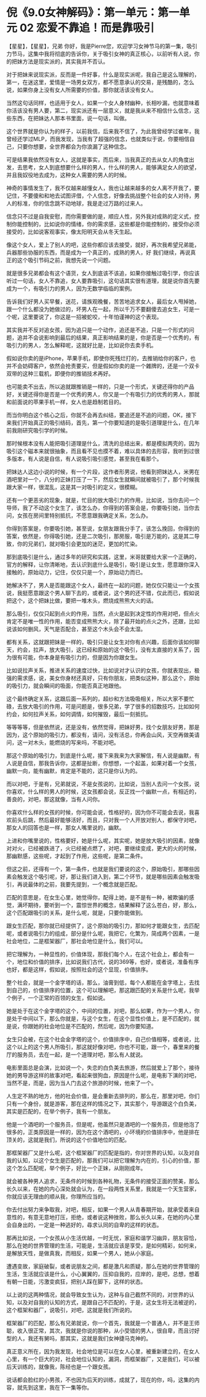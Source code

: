# 倪《9.0女神解码》：第一单元：第一单元 02 恋爱不靠追！而是靠吸引

【星星】，【星星】，兄弟 你好，我是Pierre您，欢迎学习女神节马的第一集，吸引力节马，这集中我将彻底的告诉你，关于吸引女神的真正核心，以前听有人说，你的把妹方法是现实派的，其实我并不否认。

对于把妹来说现实派，反而是一件好事，什么是现实派呢，我自己是这么理解的，第一，在迷这里，爱情是一场男女双方，都不愿意承认的交易，是残酷的，怎么说，如果你身上没有女人所需要的价值，那你就活该没有女人。

当然这句话同样，也适用于女人，如果一个女人身材幽种，长相吵漏，也就意味着你活该没有男人要，第二，现实派还有一层意义，就是我从来不相信什么信念，这些东西，在把妹达人那本书里面，说一句话，叫做。

这个世界就是你认为的样子，以前我信，后来我不信了，为此我曾经学过崔年，我曾经还学过MLP，而我发现，当我有了超强的信念，也就类似于说，你要相信自己，只要你想要，全世界都会为你浪漏了这种信念。

可是结果我依然没有女人，这就是事实，而后来，当我真正的去从女人的角度出发，去思考，女人到底想要什么样的男人，什么样的男人，能够满足女人的欲望，并且我奴役地去成为，这种女人需要的男人的时候。

神奇的事情发生了，我不仅越来越懂女人，我也让越来越多的女人离不开我了，要记住，不要傻和和地去试图评借，个人信念，好像去挑战整个社会的女人对待，男人的标准，你的信念跳不动地球，我是走过万路的过来人。

信念只不过是自我安慰，而你需要做的是，顺应人性，另外我对成熟的定义式，控制你能控制的，比如说你的情绪，你的需求感，这些都是你能控制的，接受你必须接受的，比如说客观事实，像太阳明天会从冬天生起。

像这个女人，爱上了别人的吧，这些你都应该去接受，就好，再次我希望兄弟能，兵器那些协服的东西，而是成为一个真正的，成熟的男人，好 我们继续，再说真正的这个吸引节码之前，我想先说一个问题。

就是很多兄弟都会有这个语货，女人到底该不该追，如果你接触过吸引学，你应该听过一句话，女人不靠追，女人要靠吸引，这句话其实很有道理，就是说你首先要成为一个，有吸引力的男人，因为无数学临临的案例。

告诉我们好男人买早餐，送花，请族观晚餐，苦苦地追求女人，最后女人甩掉她，跟一个什么都没为她做过的，坏男人在一起，所以千万不要翻傻去追女生，可是一个呢，这里要说了，你这是一招被蛇咬，十年怕谨神的这个表现。

其实我并不反对追女孩，因为追只是一个动作，追还是不追，只是一个形式的问题，追并不会说影响到最后的结果，真正影响结果的是，你是否是一个优秀的，有吸引力的男人，怎么解释呢，这就好比是，比如说你去卖手机。

假如说你卖的是iPhone，苹果手机，即使你死残烂打的，去推销给你的客户，也并不会妨碍客户，依然会抢责要买，但是假如你卖的是一个雜牌的，还是一个双卡双带的这种三载机，即便你的推销技术再好。

也可能卖不出去，所以追就跟推销是一样的，只是一个形式，关键还得你的产品好，关键还得你是否是一个优秀的男人，你又是一个有吸引力的优秀的男人，那就和前面说的苹果手机一样，女人也是趋制若目的。

而当你明白这个核心之后，你就不会再去纠结，要追还是不追的问题，OK，接下来我们开始真正的吸引结码，首先，第一个你要知道的是吸引道理是什么，在几年前我刚研究吸引学的时候。

那时候根本没有人能把吸引道理是什么，清洗的总结出来，都是模拟两壳的，因为吸引这个磁本来就很抽象，而且看不见也摸不着，难以具体的去形容，我听到过很多版本，有人说是自信，有人说吸引吸引感觉，甚至我在看那个。

把妹达人这边小说的时候，有一个片段，这作者形男说，他看到把妹达人，米男在酒吧里对一个，八分的正妹打压了一下，然后女生就瞬间就被吸引了，那个时候我跟大家一样，很混乱，这是其一对吸引的定义，很模糊。

还有一个更恶劣的现象，就是，忙目的放大吸引力的作用，比如说，当你去问一个导师，我了不动这个女生了，该怎么办，你得到的答案会是，你要吸引她，当你去问，女孩在房间里特别抵抗，不愿意跟我确定关系，怎么办。

你得到答案是，你要吸引她，甚至说，女朋友跟我分手了，该怎么挽回，你得到的答案，依然是，你得吸引她，还是二次吸引，那房服，吸引是万能的，这是其二导致，你的兄弟们，就对吸引会更加的迷茫，更加的忙染。

那到底吸引是什么，通过多年的研究和实践，这里，米哥就要给大家一个正确的，官方的解释，让你清晰地，去认识到底什么是吸引，吸引是让女生，愿意跟你深入接触的，原始动力，记住，仅仅只是一个，原始动力而已。

她解决不了，男人是否能跟这个女人，最终在一起的问题，她仅仅只能让一个女孩说，我挺愿意跟这个男人聊下去的，或者说，这个男的还不错，仅此而已，假如说把这个，这个把妹比做，要把一堆木头，燃烧成熊熊大火的话。

那么吸引，仅仅只起到点火的作用，当然，点火是起到决定性的作用对吧，但点火肯定不是唯一性的作用，能否变成熊熊大火，除了最开始的点火之外，还跟，比如说该如何删风，天气是否配合，甚至这个木头会不会太湿。

都有关系，这就跟把妹是一样的，吸引只是让女生对你有点兴趣，后面你该如何聊天，约会，拉声，放大吸引，这已经和原始的这个吸引，没有太直接的关系了，因为很有可能，你本身是有吸引力的，但是因为你跟女生。

比如说拉声关系，推进关系的速度过快，比如说对才认识的女孩，你就表现出，极强的需求感，说，美女你身材还真好，只有你朋友，把类似这种，那么这个，原始的吸引力，就会瞬间的吸面，你能否真正地跟他。

这个最终确定关系，这跟后面一系列的，超纱和方法吸吸相关，所以大家不要忙碌，去放大吸引的作用，可是问题是，很多兄弟，学了很多的招数技巧，比如如何约会，如何拉声关系，如何调情，如何摧毁，最后一刻抵抗。

等等等等，但是依然说，还是没有，依然觉得，把妹好男，找个女朋友好男，那是因为，这个原始的吸引力，都没有，请问，没有活总，你再会山风，天空再做美请问，这一对木头，能燃烧的写来吗，不能对吧。

那这个原始的吸引力，到底是什么呢，接下来我来为大家解信，有人说是幽默，有人说是自信，那我告诉你，这都是扯断，你想想，一个起盖，如果对着一个女孩，幽默一向，能有幽默，肯定是不能的，这只是你认为的。

而以对吧，于是有，兄弟就说，不是女孩说的，比如说，当别人去问一个女孩，说你喜欢，什么样的男人的时候，这女孩都会说，反正找一个幽默一点，有相近的，善良的，对吧，那这就像，当有人问你。

你喜欢什么样的女孩的时候，你可能会说，性格好的，因为你不可能会去说，我喜欢前头后跳，然后最好能够活好，而且，只对我一个人开放对别人，都保守对吧，那女人的回答也是一样，那女人嘴里说的，幽默。

上进和你嘴里说的，性格要好，她是什么呢，其实呢，她是放大吸引的因素，就像对对火，已经被跌进了，火已经被点燃了，对吧，要继续变成，更大的火的时候，那幽默感，这些呢，才起到了作用，这些呢，是第二条件。

但这之前，还得有一个，第一条件，也就是我们要说的这个，原始吸引，那哪些因素会触发这个吸引呢，好，那让我们进入到，第二个环节，就是哪些因素会触发吸引，再说最体的之前，我要先提到，一个概念就是匹配。

匹配的意思是，在女生心里，她觉得你，配得上她，是不是有一种，被欺骗的感觉，满坏期待，要听到一个，震惊世界的概念，结果解释了这么苍白，好，那么，这个匹配跟吸引的关系，是什么呢，就是，只要你能做到。

跟女生匹配，那你就已经提供了，这个原始的吸引力，那如何才能跟女生，去匹配呢，或者说吸引力的组成，部分是什么呢，我把它，化繁为，简成两个因素，一是社会地位，二是框架器厂，那社会地位是什么，我们可以。

把它理解为，一种显性的，价值体现，那我们每个人，在这个社会上，都会有一个，地位和价值的排序，比如说我们古代，说的369等，也好，或者说，准备有序也好，都是这样，假如说，按照社会的这个显现，价值排序。

整个社会，就是一个金字塔的话，那么，油膏到低，每个人都能在金字塔上，去找到自己的，价值排序的位置，这个可以理解吧，那这跟匹配的关系是什么呢，我举个例子，一个正常的百领的女生，假如说。

她是处于在这个金字塔的这个，中间的位置，对吧，那么如果，作为一个男人，你是处于中间以下，那么你就是，与这个女生，在这个显性价值上，是不匹配的，就是说，你跟她的社会地位是不匹配的，然后呢，因为你要知道。

女生只会被，在这个社会金字塔的这个，价值排序中，自己价值相等，或者说，比这个以上的这个男人所吸引，那这就好像对吧，你也不可能，跟一个，春里来的餐厅的服务员，去在一起，是一个道理对吧，那么有人就说。

电影里面总是会演，比如说一个，失恋的白负美去旅游，然后就爱上了那个，接待她的男导游这样的故事对吧，看起来很狗血，原因是什么呢，是电影下演的对吧，当然不是，而是，因为当人门去这个旅游的时候，他来了一个。

人生定不熟的地方，他的社会价值，是会重新去排列的，那么在，那里对吧，你们只有一个身份，就是游客，那在这样的情况之下，其实那个，导游跟这个白负美，其实是匹配的，在举个例子，我有一个朋友。

他是一个酒吧的一个服务员，但是呢，他虽然只是酒吧的一个服务员，但是他泡了很多的，正类原因是一样的，因为在这个酒吧的，小环境的价值排序中，他是排在顶关的，这就是我们，所说的这个价值地位的匹配。

那框架器厂又是什么呢，这个框架器厂的匹配是指的，你对世界的认知，以及对自我的认知，以这个女生是匹配的，那我们可以把它理解为内在的，引心的价值，那这个怎么匹配呢，举个例子，好比一个正妹，从刚刚成年。

就会被各种男人追求，无条件的时候到各种礼物，无条件的接受正面的赞美，那么长久以来，在她的内心深处就会认为，在一段两性关系里，我就是一个天生营家，你就应该无理由的顺从我，你理所应当的。

你去付出努力来争取我，对吧，相反，如果一个男人从青春期开始，就承受着来自意性的，有意无意地打压，拒绝，或者说这种挫败，那么长久以来，在她的内心里会自身出的，一定是一种逃好的，尋求认同的自卑的这样的状态。

那再比如说，一个女孩从小生活优越，一时无忧，家庭和谐学习幽异，朋友容恰，那么在她的世界管理的生活，可能是，生活就应该是享受，是如何精彩，如何来，是解放天性，是做真我，而相反，如果一个男人，她从小家庭。

遭遇变故，家庭破裂，或者说朋友之间，都是激凡和质疑，那么在她的世界管理的生活，生活就应该是什么，小心翼翼的，压抑自我的，应岸的，是吧，总想，想着有朝一日能，污激变疯狂，把别人踩在脚下，这样的状态。

以上说的这两种情况，就会导致女生认为，这种与自己截然不同的，对世界的认知，以及对自我的认知的方式，是跟自己不匹配的，于是，这女生将无法被逆的，这个框架和器厂，说吸引，对吧，这就是我们所说的。

框架器厂的匹配，那么有兄弟就说，你一个首先，我就是一个普通人，并不是王师聪，收入很正常，其次，我就是你说的那种，从小受错的男人，很自卑，而且讨好型的人，我还有舅吗，那其实，这就是我们女神捷马克神的。

真正意义所在，因为我发现，社会地位是可以在女人心里，被重新建立的，在女人心里，有一个巨大的对，社会地位认知的，漏洞，而框架器厂，又是我们，可以被后天训练的，就像我，陈经也是一个跟女孩。

说话都会脸红的小男孩，不也因为后天的训练，成就了，现在的你，吗，这集的内容，就先到这里，我在下一集等你。